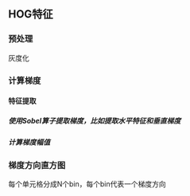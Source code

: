 ## HOG特征
### 预处理
灰度化

### 计算梯度
#### 特征提取
##### 使用Sobel算子提取梯度，比如提取水平特征和垂直梯度
##### 计算梯度幅值

### 梯度方向直方图
每个单元格分成N个bin，每个bin代表一个梯度方向